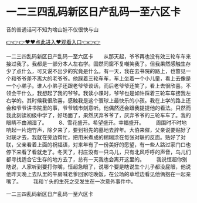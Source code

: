 # 一二三四乱码新区日产乱码一至六区卡
音的普通话可不知为啥山娃不仅很快与山

<a href="https://github.com/zchuit/pxmid/issues/2">👉👉👉♥♥点此进入♥观看入口👈👉👉</a>

一二三四乱码新区日产乱码一至六区卡　　从那天起，爷爷再也没有效三轮车车来接过我了。我都是一部分本人左右学。固然同窗不复嘲笑我了。但我果然感触生存少了点什么，可又说不出少的究竟是什么。有一天，我在去书院的路上，也瞥见一个和爷爷差不离大的老爷爷。他踩着三轮车车，车上坐着一个小儿童，看上去像是一个小弟子。谁人小弟子还跟老爷爷谈话，而后老爷爷还笑了，看上去很欣喜。不领会干什么，我想起了我的爷爷。我读小课时，爷爷也是如许踩着三轮车车接我左右学的。其时候我很欣喜，感触我是这个寰球上最快乐的小孩。我在上学的路上还会和爷爷讲书院里的事，爷爷城市刻意听。他偶然还会跟我提提他的看法。只然而我此刻读初级中学了，好场面了，果然厌弃爷爷了，厌弃爷爷的三轮车车了。我的眼睛不由潮湿了。
　　8、雪花盛开。希望盛开。幸福盛开。
　　周围时不时地响起一片炮竹声，除夕来了，要到祖先的墓地去辞年。大伯来催，父亲说要贴好了对联才去，我就在旁边帮忙，把用米煮成的糊糊涂在每张对联的反面。贴好了对联，父亲看着上面的祝福语，对来年有了一份美好的愿望，有一些人路过家门口也停下来看了看就走了。冬天了，村庄没有一只鸟儿，只有北风呼呼的声音，鸟儿们都寻找适合它生存的地方去了，总有一天我也会离开这里的。
　　我说恒超你别瞎说，人家听到要打你嘴，恒超急眼了，说哪个要是瞎说生个儿子都没屁眼，他说他昨天晚上去队里的牛房喊老爹回家吃晚饭，在公场的草堆边看见他俩抱在一起亲嘴了。
　　我和丫头的生死之交发生在一次意外事件中。

一二三四乱码新区日产乱码一至六区卡
